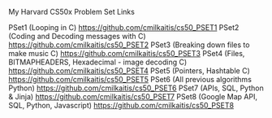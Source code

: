 My Harvard CS50x Problem Set Links

PSet1 (Looping in C) https://github.com/cmilkaitis/cs50_PSET1
PSet2 (Coding and Decoding messages with C) https://github.com/cmilkaitis/cs50_PSET2
PSet3 (Breaking down files to make music C) https://github.com/cmilkaitis/cs50_PSET3
PSet4 (Files, BITMAPHEADERS, Hexadecimal - image decoding C) https://github.com/cmilkaitis/cs50_PSET4
PSet5 (Pointers, Hashtable C) https://github.com/cmilkaitis/cs50_PSET5
PSet6 (All previous algorithms Python) https://github.com/cmilkaitis/cs50_PSET6
PSet7 (APIs, SQL, Python & Jinja) https://github.com/cmilkaitis/cs50_PSET7
PSet8 (Google Map API, SQL, Python, Javascript) https://github.com/cmilkaitis/cs50_PSET8
